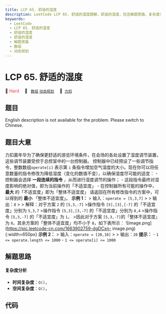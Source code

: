 ```yaml
---
title: LCP 65. 舒适的湿度
description: LeetCode LCP 65. 舒适的湿度题解，舒适的湿度，包含解题思路、复杂度分析以及完整的 JavaScript 代码实现。
keywords:
  - LeetCode
  - LCP 65. 舒适的湿度
  - 舒适的湿度
  - 舒适的湿度
  - 解题思路
  - 数组
  - 动态规划
---
```


# LCP 65. 舒适的湿度

🔴 <font color=#ff334b>Hard</font>&emsp; 🔖&ensp; [`数组`](/tag/array.md) [`动态规划`](/tag/dynamic-programming.md)&emsp; 🔗&ensp;[`力扣`](https://leetcode.cn/problems/3aqs1c)

## 题目

English description is not available for the problem. Please switch to
Chinese.


## 题目大意

力扣嘉年华为了确保更舒适的游览环境条件，在会场的各处设置了湿度调节装置，这些调节装置受控于总控室中的一台控制器。
控制器中已经预设了一些调节指令，整数数组`operate[i]` 表示第 `i`
条指令增加空气湿度的大小。现在你可以将任意数量的指令修改为降低湿度（变化的数值不变），以确保湿度尽可能的适宜： \- 控制器会选择 **一段连续的指令**
，从而进行湿度调节的操作； \- 这段指令最终对湿度影响的绝对值，即为当前操作的「不适宜度」 \- 在控制器所有可能的操作中，**最大**
的「不适宜度」即为「整体不适宜度」 请返回在所有修改指令的方案中，可以得到的 **最小** 「整体不适宜度」。 **示例 1：** >
输入：`operate = [5,3,7]` > > 输出：`8` > > 解释：对于方案 `2` 的 `[5,3,-7]` >操作指令
`[5],[3],[-7]` 的「不适宜度」分别为 `5,3,7` >操作指令 `[5,3],[3,-7]` 的「不适宜度」分别为 `8,4` >操作指令
`[5,3,-7]` 的「不适宜度」为 `1`， >因此对于方案 `[5,3,-7]`的「整体不适宜度」为 `8`，其余方案的「整体不适宜度」均不小于
`8`，如下表所示： ![image.png](https://pic.leetcode-cn.com/1663902759-dgDCxn-
image.png){:width=650px} **示例 2：** > 输入：`operate = [20,10]` > > 输出：`20`
**提示：** \- `1 <= operate.length <= 1000` \- `1 <= operate[i] <= 1000`


## 解题思路

#### 复杂度分析

- **时间复杂度**：`O()`，
- **空间复杂度**：`O()`，

## 代码

```javascript

```